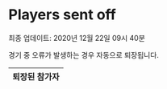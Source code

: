 # Players sent off
최종 업데이트: 2020년 12월 22일 09시 40분


경기 중 오류가 발생하는 경우 자동으로 퇴장됩니다.


| 퇴장된 참가자 |
|:---:|